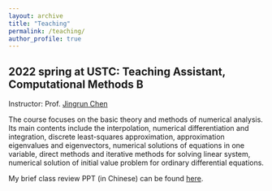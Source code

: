 ```yaml
---
layout: archive
title: "Teaching"
permalink: /teaching/
author_profile: true
---
```


2022 spring at USTC: Teaching Assistant, Computational Methods B
---

Instructor: Prof. [Jingrun Chen](https://faculty.ustc.edu.cn/chenjingrun/)

The course focuses on the basic theory and methods of numerical analysis. Its main contents include the interpolation, numerical differentiation and integration, discrete least-squares approximation, approximation eigenvalues and eigenvectors, numerical solutions of equations in one variable, direct methods and iterative methods for solving linear system, numerical solution of initial value problem for ordinary differential equations.

My brief class review PPT (in Chinese) can be found [here](../files/teaching/review1.pdf).
